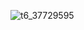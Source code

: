 ![t6_37729595](https://user-images.githubusercontent.com/17806205/213077235-3739ba3d-d992-4925-bd0d-f2085fc35caf.jpg)